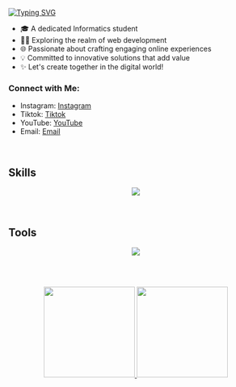 [![Typing SVG](https://readme-typing-svg.herokuapp.com?font=Fira+Code&size=32&pause=1000&width=480&lines=Hi!%2C+I'am+Anang+Kurniawan)](https://git.io/typing-svg)
<br>
- 🎓 A dedicated Informatics student
- 👨‍💻 Exploring the realm of web development
- 🌐 Passionate about crafting engaging online experiences
- 💡 Committed to innovative solutions that add value
- ✨ Let's create together in the digital world!

### Connect with Me:

- Instagram: [Instagram](https://www.instagram.com/anang__k)
- Tiktok: [Tiktok](https:/www.tiktok.com/@codelazz)
- YouTube: [YouTube](https://www.youtube.com/channel/UCPRX62uFjI14zGCG3EIyslA)
- Email: [Email](anangkurniawan2727@gmail.com)
<br />

## Skills
<p align="center">
  <a href="https://skillicons.dev">
    <img src="https://skillicons.dev/icons?i=html,css,js,php,mysql,bootstrap,tailwind,&perline=13" />
  </a>
</p>
<br>

## Tools
<p align="center">
  <a href="https://skillicons.dev">
    <img src="https://skillicons.dev/icons?i=vscode,xd,ai,figma,&perline=13" />
  </a>
</p>

<br>
<br>
<p align="center">
  <a href="https://github.com/anang2727">
    <img height="180em" src="https://github-readme-stats-eight-theta.vercel.app/api?username=anang2727&show_icons=true&theme=algolia&include_all_commits=true&count_private=true"/>
    <img height="180em" src="https://github-readme-stats-eight-theta.vercel.app/api/top-langs/?username=anang2727&layout=compact&langs_count=8&theme=algolia"/>
  </a>
</p>
<br>

